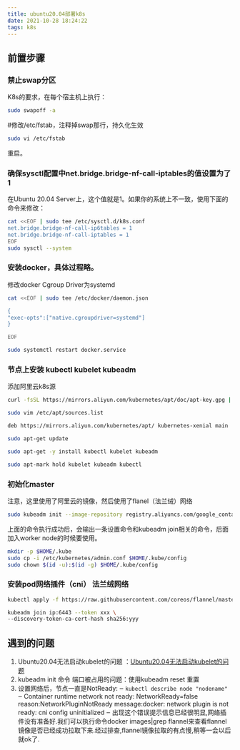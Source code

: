 ```yaml
---
title: ubuntu20.04部署k8s
date: 2021-10-28 18:24:22
tags: k8s
---
```


## 前置步骤
### 禁止swap分区
K8s的要求，在每个宿主机上执行：
```sh
sudo swapoff -a
```
#修改/etc/fstab，注释掉swap那行，持久化生效
```sh
sudo vi /etc/fstab
```
重启。

### 确保sysctl配置中net.bridge.bridge-nf-call-iptables的值设置为了1
<!--more-->
在Ubuntu 20.04 Server上，这个值就是1。如果你的系统上不一致，使用下面的命令来修改：
```sh
cat <<EOF | sudo tee /etc/sysctl.d/k8s.conf
net.bridge.bridge-nf-call-ip6tables = 1
net.bridge.bridge-nf-call-iptables = 1
EOF
sudo sysctl --system
```

### 安装docker，具体过程略。
   修改docker Cgroup Driver为systemd
```sh
cat <<EOF | sudo tee /etc/docker/daemon.json

{
"exec-opts":["native.cgroupdriver=systemd"]
}

EOF

sudo systemctl restart docker.service
```
### 节点上安装  kubectl kubelet kubeadm

添加阿里云k8s源

```sh
curl -fsSL https://mirrors.aliyun.com/kubernetes/apt/doc/apt-key.gpg | sudo apt-key add -

sudo vim /etc/apt/sources.list

deb https://mirrors.aliyun.com/kubernetes/apt/ kubernetes-xenial main

sudo apt-get update

sudo apt-get -y install kubectl kubelet kubeadm

sudo apt-mark hold kubelet kubeadm kubectl
```
### 初始化master
注意，这里使用了阿里云的镜像，然后使用了flanel（法兰绒）网络
```sh
sudo kubeadm init --image-repository registry.aliyuncs.com/google_containers --apiserver-advertise-address="其他节点可连接的ip地址" --pod-network-cidr=10.244.0.0/16
```



上面的命令执行成功后，会输出一条设置命令和kubeadm join相关的命令，后面加入worker node的时候要使用。
```sh
mkdir -p $HOME/.kube
sudo cp -i /etc/kubernetes/admin.conf $HOME/.kube/config
sudo chown $(id -u):$(id -g) $HOME/.kube/config
```
### 安装pod网络插件（cni） 法兰绒网络
```sh
kubectl apply -f https://raw.githubusercontent.com/coreos/flannel/master/Documentation/kube-flannel.yml

kubeadm join ip:6443 --token xxx \
--discovery-token-ca-cert-hash sha256:yyy
```

## 遇到的问题
1. Ubuntu20.04无法启动kubelet的问题 ：[Ubuntu20.04无法启动kubelet的问题](https://www.coder4.com/archives/7344)
2. kubeadm init 命令 端口被占用的问题：使用kubeadm reset 重置
3. 设置网络后，节点一直是NotReady:
  ‒ ```kubectl describe node "nodename"```
  ‒ Container runtime network not ready: NetworkReady=false reason:NetworkPluginNotReady message:docker: network plugin is not ready: cni config uninitialized
  ‒ 出现这个错误提示信息已经很明显,网络插件没有准备好.我们可以执行命令docker images|grep flannel来查看flannel镜像是否已经成功拉取下来.经过排查,flannel镜像拉取的有点慢,稍等一会以后就ok了.
